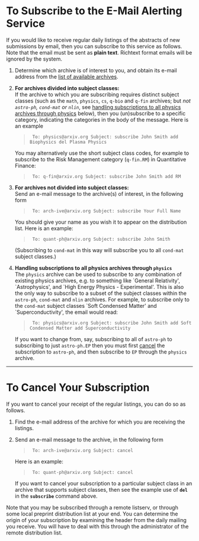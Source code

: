 To Subscribe to the E-Mail Alerting Service
===========================================

If you would like to receive regular daily listings of the abstracts of
new submissions by email, then you can subscribe to this service as
follows. Note that the email must be sent as **plain text**. Richtext format 
emails will be ignored by the system.

1.  Determine which archive is of interest to you, and obtain its e-mail
    address from the [list of available archives](/help/archive_list).

2.  **For archives divided into subject classes:**  
    If the archive to which you are subscribing requires distinct
    subject classes (such as the `math`, `physics`, `cs`, `q-bio` and
    `q-fin` archives; but *not `astro-ph`, `cond-mat` or `nlin`*, see
    [handling subscriptions to all physics archives through
    physics](#physics) below), then you (un)subscribe to a specific
    category, indicating the categories in the body of the message. Here
    is an example

    > ` To: physics@arxiv.org Subject: subscribe John Smith add Biophysics del Plasma Physics`

    You may alternatively use the short subject class codes, for example
    to subscribe to the Risk Management category (`q-fin.RM`) in
    Quantitative Finance:

    > ` To: q-fin@arxiv.org Subject: subscribe John Smith add RM`

3.  **For archives not divided into subject classes:**  
    Send an e-mail message to the archive(s) of interest, in the
    following form

    > ` To: arch-ive@arxiv.org Subject: subscribe Your Full Name`

    You should give your name as you wish it to appear on the
    distribution list. Here is an example:

    > ` To: quant-ph@arxiv.org Subject: subscribe John Smith`

    (Subscribing to `cond-mat` in this way will subscribe you to all
    `cond-mat` subject classes.)

4.  **<span id="physics">Handling subscriptions to all physics archives
    through `physics`</span>**  
    The `physics` archive can be used to subscribe to any combination of
    existing physics archives, e.g. to something like \`General
    Relativity', \`Astrophysics', and \`High Energy Physics -
    Experimental'. This is also the only way to subscribe to a subset of
    the subject classes within the `astro-ph`, `cond-mat` and `nlin`
    archives. For example, to subscribe only to the `cond-mat` subject
    classes \`Soft Condensed Matter' and \`Superconductivity', the email
    would read:

    > ` To: physics@arxiv.org Subject: subscribe John Smith add Soft Condensed Matter add Superconductivity`

    If you want to change from, say, subscribing to all of `astro-ph` to
    subscribing to just `astro-ph.EP` then you must first
    [cancel](#cancel) the subscription to `astro-ph`, and then subscribe
    to `EP` through the `physics` archive.

------------------------------------------------------------------------

<span id="cancel"></span>

To Cancel Your Subscription
===========================

If you want to cancel your receipt of the regular listings, you can do
so as follows.

1.  Find the e-mail address of the archive for which you are receiving
    the listings.
2.  Send an e-mail message to the archive, in the following form

    > ` To: arch-ive@arxiv.org Subject: cancel`

    Here is an example:

    > ` To: quant-ph@arxiv.org Subject: cancel`

    If you want to cancel your subscription to a particular subject
    class in an archive that supports subject classes, then see the
    example use of **`del`** in the **`subscribe`** command above.

Note that you may be subscribed through a remote listserv, or through
some local preprint distribution list at your end. You can determine the
origin of your subscription by examining the header from the daily
mailing you receive. You will have to deal with this through the
administrator of the remote distribution list.
